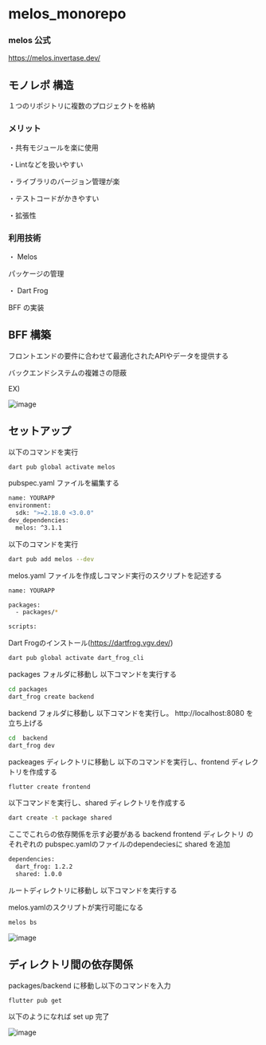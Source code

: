 # melos_monorepo
### melos 公式

https://melos.invertase.dev/


## モノレポ 構造
１つのリポジトリに複数のプロジェクトを格納

### メリット
・共有モジュールを楽に使用

・Lintなどを扱いやすい

・ライブラリのバージョン管理が楽

・テストコードがかきやすい

・拡張性

### 利用技術
・ Melos


パッケージの管理

・ Dart Frog


BFF の実装





## BFF 構築
フロントエンドの要件に合わせて最適化されたAPIやデータを提供する


バックエンドシステムの複雑さの隠蔽

EX)


![image](https://github.com/rensawamo/monorepo_melos/assets/106803080/eb01e7db-10a7-4548-83ef-077e0de18b1a)





## セットアップ
以下のコマンドを実行
```sh
dart pub global activate melos
```

pubspec.yaml ファイルを編集する
```sh
name: YOURAPP
environment:
  sdk: ">=2.18.0 <3.0.0"
dev_dependencies:
  melos: ^3.1.1
```

以下のコマンドを実行
```sh
dart pub add melos --dev
```

melos.yaml ファイルを作成しコマンド実行のスクリプトを記述する
```sh
name: YOURAPP

packages:
  - packages/*

scripts:

```

Dart Frogのインストール(https://dartfrog.vgv.dev/)
```sh
dart pub global activate dart_frog_cli
```

packages フォルダに移動し 以下コマンドを実行する
```sh
cd packages
dart_frog create backend
```

backend フォルダに移動し 以下コマンドを実行し。  http://localhost:8080 を立ち上げる
```sh
cd  backend 
dart_frog dev
```

packeages ディレクトリに移動し 以下のコマンドを実行し、frontend ディレクトリを作成する
```sh
flutter create frontend
```


以下コマンドを実行し、shared ディレクトリを作成する
```sh
dart create -t package shared
```

ここでこれらの依存関係を示す必要がある
backend frontend ディレクトリ のそれぞれの pubspec.yamlのファイルのdependeciesに shared を追加
```sh
dependencies:
  dart_frog: 1.2.2
  shared: 1.0.0
```

ルートディレクトリに移動し 以下コマンドを実行する

melos.yamlのスクリプトが実行可能になる
```sh
melos bs
``` 


![image](https://github.com/rensawamo/monorepo_melos/assets/106803080/456f8305-62dd-44e3-a5d7-ffa1ec03c60c)





## ディレクトリ間の依存関係
packages/backend に移動し以下のコマンドを入力
```sh
flutter pub get 
```


以下のようになれば set up 完了


![image](https://github.com/rensawamo/monorepo_melos/assets/106803080/e6f20967-b97e-4170-b77a-f5ca4b5487ee)

















